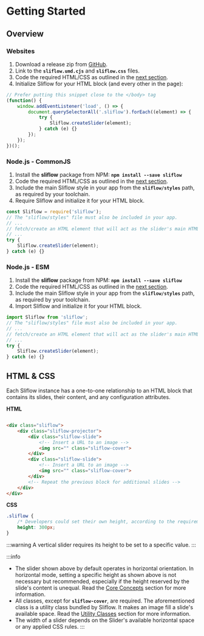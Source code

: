# Getting Started

## Overview

### Websites

1. Download a release zip from [GitHub](https://github.com/panastasiadist/Sliflow.js/releases).
2. Link to the **`sliflow.umd.cjs`** and **`sliflow.css`** files.
3. Code the required HTML/CSS as outlined in the [next section](#html-css).
4. Initialize Sliflow for your HTML block (and every other in the page):

```javascript
// Prefer putting this snippet close to the </body> tag
(function() {
    window.addEventListener('load', () => {
        document.querySelectorAll('.sliflow').forEach((element) => {
            try {
                Sliflow.createSlider(element);
            } catch (e) {}
        });
    });
})();
```

### Node.js - CommonJS

1. Install the **sliflow** package from NPM: **`npm install --save sliflow`**
2. Code the required HTML/CSS as outlined in the [next section](#html-css).
3. Include the main Sliflow style in your app from the **`sliflow/styles`** path, as required by your toolchain.
4. Require Sliflow and initialize it for your HTML block.

```javascript
const Sliflow = require('sliflow');
// The "sliflow/styles" file must also be included in your app.
// ...
// fetch/create an HTML element that will act as the slider's main HTML element and store it in a "element" variable.
// ...
try {
    Sliflow.createSlider(element);
} catch (e) {}
```

### Node.js - ESM

1. Install the **sliflow** package from NPM: **`npm install --save sliflow`**
2. Code the required HTML/CSS as outlined in the [next section](#html-css).
3. Include the main Sliflow style in your app from the **`sliflow/styles`** path, as required by your toolchain.
4. Import Sliflow and initialize it for your HTML block.

```javascript
import Sliflow from 'sliflow';
// The "sliflow/styles" file must also be included in your app.
// ...
// fetch/create an HTML element that will act as the slider's main HTML element and store it in a "element" variable.
// ...
try {
    Sliflow.createSlider(element);
} catch (e) {}
```

## HTML & CSS

Each Sliflow instance has a one-to-one relationship to an HTML block that contains its slides, their content, and any
configuration attributes.

**HTML**

```html

<div class="sliflow">
    <div class="sliflow-projector">
        <div class="sliflow-slide">
            <!-- Insert a URL to an image -->
            <img src="" class="sliflow-cover">
        </div>
        <div class="sliflow-slide">
            <!-- Insert a URL to an image -->
            <img src="" class="sliflow-cover">
        </div>
        <!-- Repeat the previous block for additional slides -->
    </div>
</div>
```

**CSS**

```css
.sliflow {
    /* Developers could set their own height, according to the requirements. */
    height: 300px;
}
```

:::warning
A vertical slider requires its height to be set to a specific value.
:::

:::info

- The slider shown above by default operates in horizontal orientation. In horizontal mode, setting a specific height as
  shown above is not necessary but recommended, especially if the height reserved by the slide's content is unequal.
  Read the [Core Concepts](/guide/core-concepts) section for more information.
- All classes, except for **`sliflow-cover`**, are required. The aforementioned class is a utility class bundled by
  Sliflow. It makes an image fill a slide's available space. Read the [Utility Classes](/guide/utility-classes) section 
  for more information.
- The width of a slider depends on the Slider's available horizontal space or any applied CSS rules.
  :::
